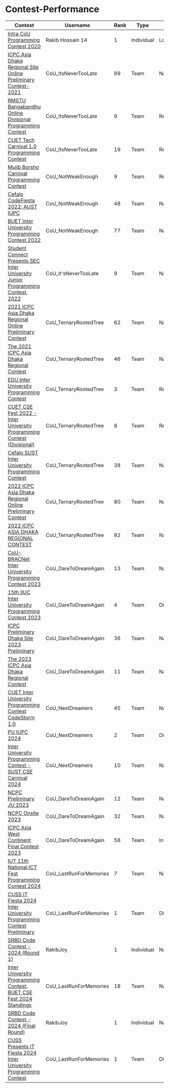 # Contest-Performance

| Contest | Username | Rank | Type | Scope
| -- | -------- | ----------- | ---- | ---- |
| [Intra CoU Programming Contest 2020](https://toph.co/c/intra-cou-2020/standings) | Rakib Hossain 14| 1 | Individual | Local |
| [ICPC Asia Dhaka Regional Site Online Preliminary Contest-2021](https://icpc.global/ICPCID/2RIUV1MALLMP) | CoU_ItsNeverTooLate| 89 | Team | National |
| [RMSTU Bangabandhu Online Divisional Programming Contest](https://toph.co/c/rmstu-bangabandhu-online-divisional-2021/standings) | CoU_ItsNeverTooLate| 9 | Team | Regional |
| [CUET Tech Carnival 1.0 Programming Contest](https://toph.co/c/tech-carnival-1-0/standings) | CoU_ItsNeverTooLate| 19 | Team | Regional |
| [Mujib Borsho Carnival Programming Contest]() | CoU_NotWeakEnough| 9 | Team | Regional |
| [Cefalo CodeFiesta 2022: AUST IUPC](https://algo.codemarshal.org/contests/aust-2022/standings) | CoU_NotWeakEnough| 48 | Team | National |
| [BUET Inter University Programming Contest 2022](https://toph.co/c/buet-inter-university-2022/standings) | CoU_NotWeakEnough| 77 | Team | National |
| [Student Connect Presents SEC Inter University Junior Programming Contest, 2022](https://toph.co/c/sec-inter-university-junior-2022/standings) | CoU_It'sNeverTooLate| 9 | Team | National |
| [2021 ICPC Asia Dhaka Regional Online Preliminary Contest](https://algo.codemarshal.org/contests/icpc-dhaka-21-preli/standings) | CoU_TernaryRootedTree| 62 | Team |National|
| [The 2021 ICPC Asia Dhaka Regional Contest](https://algo.codemarshal.org/contests/dhaka-21-main/standings) | CoU_TernaryRootedTree| 46 | Team |National|
| [EDU Inter University Programming Contest](https://drive.google.com/file/d/1dedX9DKYJpDzBYGWYAiFZcJvRUcYV4LQ/view?fbclid=IwAR06D0JZttiAVFEW98zWRVUGp9e2KxMqIioUi-Xmi9PUarjTdS5xg0PP_L0) | CoU_TernaryRootedTree| 3 | Team |Regional|
| [CUET CSE Fest 2022 - Inter University Programming Contest (Divisional)]( https://toph.co/c/cuet-cse-fest-2022-inter-university-divisional/standings) | CoU_TernaryRootedTree| 8 | Team |Regional|
| [Cefalo SUST Inter University Programming Contest](https://toph.co/c/sust-inter-university-2023/standings) | CoU_TernaryRootedTree| 38 | Team |National|
| [2022 ICPC Asia Dhaka Regional Online Preliminary Contest](https://algo.codemarshal.org/contests/icpc-dhaka-22-preli/standings) | CoU_TernaryRootedTree| 80 | Team |National|
| [2022 ICPC ASIA DHAKA REGIONAL CONTEST](https://algo.codemarshal.org/contests/dhaka-22/standings) | CoU_TernaryRootedTree| 82 | Team |National|
| [CoU-BRACNet Inter University Programming Contest 2023](https://toph.co/c/cou-bracnet-inter-university-2023/standings) | CoU_DareToDreamAgain| 13 | Team |National|
| [15th IIUC Inter University Programming Contest 2023](https://toph.co/c/15th-iiuc-inter-university-2023/standings) | CoU_DareToDreamAgain| 4 | Team |Divisional|
| [ICPC Preliminary Dhaka Site 2023 Preliminary](https://bapsoj.org/contests/icpc-preliminary-dhaka-2023/standings) | CoU_DareToDreamAgain| 36 | Team |National|
| [The 2023 ICPC Asia Dhaka Regional Contest](https://icpc.global/regionals/finder/Dhaka-2024/standings) | CoU_DareToDreamAgain| 11 | Team |National|
| [CUET Inter University Programming Contest CodeStorm 1.0](https://toph.co/c/cuet-inter-university-codestorm-1-0/standings) | CoU_NextDreamers| 45 | Team |National|
| [PU IUPC 2024](https://drive.google.com/file/d/18RtwhBCQ5C03zFndpdQE2MXIfN-gyt2s/view?fbclid=IwAR3xJkd6mFvv0t7SQF2uClv7zlyYwIIpazVZh5lVk2UTy3_pCUSPHrRjgiY) | CoU_NextDreamers| 2 | Team |Divisional|
| [Inter University Programming Contest - SUST CSE Carnival 2024](https://toph.co/c/inter-university-sust-cse-carnival-2024/standings) | CoU_NextDreamers| 10 | Team |National|
| [NCPC Preliminary JU 2023](https://bapsoj.org/contests/ncpc-preliminary-ju-2023/standings) | CoU_DareToDreamAgain| 12 | Team |National|
| [NCPC Onsite 2023](https://bapsoj.org/contests/ncpc-onsite-2023-hosted-by-ju/standings) | CoU_DareToDreamAgain| 32 | Team |National|
| [ICPC Asia West Continent Final Contest 2023](https://codedrills.io/contests/icpc-asia-west-continent-final-contest-2023/scoreboard) | CoU_DareToDreamAgain| 58 | Team |International|
| [IUT 11th National ICT Fest Programming Contest 2024](https://toph.co/c/iut-11th-national-ict-fest-2024/standings) | CoU_LastRunForMemories| 7 | Team |National|
| [CUSS IT Fiesta 2024 Inter University Programming Contest Preliminary](https://toph.co/c/cuss-it-fiesta-2024-inter-university-preliminary/standings) | CoU_LastRunForMemories| 1 | Team |Divisional|
| [SRBD Code Contest - 2024 (Round 1)](https://www.hackerrank.com/contests/srbd-code-contest-2024-round-1/leaderboard) | RakibJoy | 1 | Individual | National |
| [Inter University Programming Contest, BUET CSE Fest 2024 Standings](https://toph.co/c/inter-university-buet-cse-fest-2024/standings) | CoU_LastRunForMemories| 18 | Team |National|
| [SRBD Code Contest - 2024 (Final Round)](https://research.samsung.com/news/Samsung-R-D-Institute-Bangladesh-Held-Code-Contest-2024-Empowering-Future-Talents) | RakibJoy | 1 | Individual | National |
| [CUSS Presents IT Fiesta 2024 Inter University Programming Contest](https://toph.co/contests/training/rxbqtb6/standings) | CoU_LastRunForMemories| 1 | Team |Divisional|

